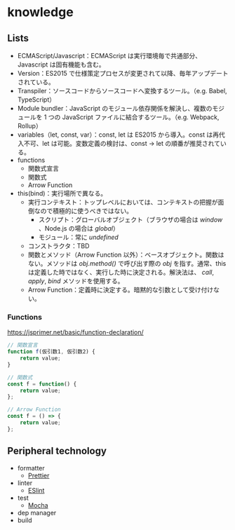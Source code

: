 # knowledge

## Lists

- ECMAScript/Javascript：ECMAScript は実行環境毎で共通部分、Javascript は固有機能も含む。
- Version：ES2015 で仕様策定プロセスが変更されて以降、毎年アップデートされている。
- Transpiler：ソースコードからソースコードへ変換するツール。（e.g. Babel, TypeScript）
- Module bundler：JavaScript のモジュール依存関係を解決し、複数のモジュールを 1 つの JavaScript ファイルに結合するツール。（e.g. Webpack, Rollup）
- variables（let, const, var）：const, let は ES2015 から導入。const は再代入不可、let は可能。変数定義の検討は、const -> let の順番が推奨されている。
- functions
  - 関数式宣言
  - 関数式
  - Arrow Function
- this(bind)：実行場所で異なる。
  - 実行コンテキスト：トップレベルにおいては、コンテキストの把握が面倒なので積極的に使うべきではない。
    - スクリプト：グローバルオブジェクト（ブラウザの場合は _window_ 、Node.js の場合は _global_）
    - モジュール：常に _undefined_
  - コンストラクタ：TBD
  - 関数とメソッド（Arrow Function 以外）：ベースオブジェクト。関数はない。メソッドは _obj.method()_ で呼び出す際の _obj_ を指す。通常、this は定義した時ではなく、実行した時に決定される。解決法は、 _call_, _apply_, _bind_ メソッドを使用する。
  - Arrow Function：定義時に決定する。暗黙的な引数として受け付けない。

### Functions

https://jsprimer.net/basic/function-declaration/

```js
// 関数宣言
function f(仮引数1, 仮引数2) {
    return value;
}

// 関数式
const f = function() {
    return value;
};

// Arrow Function
const f = () => {
    return value;
};
```

## Peripheral technology

- formatter
  - [Prettier](https://prettier.io/)
- linter
  - [ESlint](https://eslint.org/)
- test
  - [Mocha](https://mochajs.org/)
- dep manager
- build
